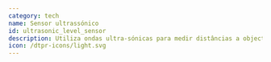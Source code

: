 ```yaml
---
category: tech
name: Sensor ultrassónico
id: ultrasonic_level_sensor
description: Utiliza ondas ultra-sónicas para medir distâncias a objectos. O sensor emite uma onda ultra-sónica e recebe a onda reflectida pelo objeto. A distância é calculada utilizando o tempo entre a emissão e a receção.
icon: /dtpr-icons/light.svg
---
```

